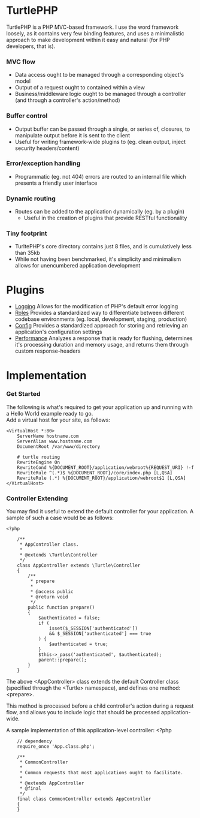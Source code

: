TurtlePHP
===
TurtlePHP is a PHP MVC-based framework. I use the word framework loosely, as it
contains very few binding features, and uses a minimalistic approach to make
development within it easy and natural (for PHP developers, that is).

### MVC flow
 - Data access ought to be managed through a corresponding object&#039;s model
 - Output of a request ought to contained within a view
 - Business/middleware logic ought to be managed through a controller (and
through a controller&#039;s action/method)

### Buffer control
 - Output buffer can be passed through a single, or series of, closures, to
manipulate output before it is sent to the client
 - Useful for writing framework-wide plugins to (eg. clean output, inject
security headers/content)

### Error/exception handling
 - Programmatic  (eg. not 404) errors are routed to an internal file which
presents a friendly user interface

### Dynamic routing
 - Routes can be added to the application dynamically (eg. by a plugin)
   - Useful in the creation of plugins that provide RESTful functionality

### Tiny footprint
 - TurltePHP&#039;s core directory contains just 8 files, and is cumulatively
less than 35kb
 - While not having been benchmarked, it&#039;s simplicity and minimalism allows
for unencumbered application development

Plugins
===
 - [Logging](https://github.com/onassar/TurtlePHP-LoggingPlugin) Allows for
the modification of PHP&#039;s default error logging
 - [Roles](https://github.com/onassar/TurtlePHP-RolesPlugin) Provides a
standardized way to differentiate between different codebase environments (eg.
local, development, staging, production)
 - [Config](https://github.com/onassar/TurtlePHP-ConfigPlugin) Provides a
standardized approach for storing and retrieving an application&#039;s configuration
settings
 - [Performance](https://github.com/onassar/TurtlePHP-PerformancePlugin)
Analyzes a response that is ready for flushing, determines it&#039;s processing
duration and memory usage, and returns them through custom response-headers

Implementation
===

### Get Started

The following is what&#039;s required to get your application up and
running with a Hello World example ready to go.  
Add a virtual host for your site, as follows:

    <VirtualHost *:80>
        ServerName hostname.com
        ServerAlias www.hostname.com
        DocumentRoot /var/www/directory

        # turtle routing
        RewriteEngine On
        RewriteCond %{DOCUMENT_ROOT}/application/webroot%{REQUEST_URI} !-f
        RewriteRule ^(.*)$ %{DOCUMENT_ROOT}/core/index.php [L,QSA]
        RewriteRule (.*) %{DOCUMENT_ROOT}/application/webroot$1 [L,QSA]
    </VirtualHost>

### Controller Extending
You may find it useful to extend the default controller for your application. A
sample of such a case would be as follows:

    <?php
    
        /**
         * AppController class.
         * 
         * @extends \Turtle\Controller
         */
        class AppController extends \Turtle\Controller
        {
            /**
             * prepare
             * 
             * @access public
             * @return void
             */
            public function prepare()
            {
                $authenticated = false;
                if (
                    isset($_SESSION['authenticated'])
                    && $_SESSION['authenticated'] === true
                ) {
                    $authenticated = true;
                }
                $this->_pass('authenticated', $authenticated);
                parent::prepare();
            }
        }

The above \<AppController\> class extends the default Controller class
(specified through the \<Turtle\> namespace), and defines one method:
\<prepare\>.

This method is processed before a child controller&#039;s action during a
request flow, and allows you to include logic that should be processed
application-wide.

A sample implementation of this application-level controller:
    <?php
    
        // dependency
        require_once 'App.class.php';
    
        /**
         * CommonController
         * 
         * Common requests that most applications ought to facilitate.
         * 
         * @extends AppController
         * @final
         */
        final class CommonController extends AppController
        {
        }
